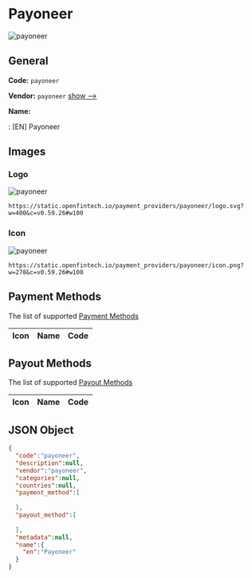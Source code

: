 
# Payoneer 
![payoneer](https://static.openfintech.io/payment_providers/payoneer/logo.svg?w=400&c=v0.59.26#w100)  

## General 
 
**Code:** `payoneer` 
 
**Vendor:** `payoneer` [show -->](/vendors/payoneer/) 
 
**Name:** 
 
:	[EN] Payoneer 
 

## Images 

### Logo 
 
![payoneer](https://static.openfintech.io/payment_providers/payoneer/logo.svg?w=400&c=v0.59.26#w100)  

```
https://static.openfintech.io/payment_providers/payoneer/logo.svg?w=400&c=v0.59.26#w100
```  

### Icon 
 
![payoneer](https://static.openfintech.io/payment_providers/payoneer/icon.png?w=278&c=v0.59.26#w100)  

```
https://static.openfintech.io/payment_providers/payoneer/icon.png?w=278&c=v0.59.26#w100
```  

## Payment Methods 
 
The list of supported [Payment Methods](/payment-methods/) 

|Icon|Name|Code| 
|:---:|:---:|:---:| 
 

## Payout Methods 
 
The list of supported [Payout Methods](/payout-methods/) 

|Icon|Name|Code| 
|:---:|:---:|:---:| 
 

## JSON Object 

```json
{
  "code":"payoneer",
  "description":null,
  "vendor":"payoneer",
  "categories":null,
  "countries":null,
  "payment_method":[
    
  ],
  "payout_method":[
    
  ],
  "metadata":null,
  "name":{
    "en":"Payoneer"
  }
}
```  
